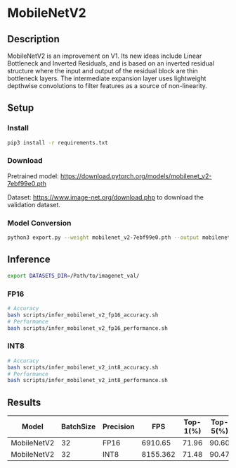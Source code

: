 # MobileNetV2

## Description

MobileNetV2 is an improvement on V1. Its new ideas include Linear Bottleneck and Inverted Residuals, and is based on an inverted residual structure where the input and output of the residual block are thin bottleneck layers. The intermediate expansion layer uses lightweight depthwise convolutions to filter features as a source of non-linearity.

## Setup

### Install

```bash
pip3 install -r requirements.txt
```

### Download

Pretrained model: <https://download.pytorch.org/models/mobilenet_v2-7ebf99e0.pth>

Dataset: <https://www.image-net.org/download.php> to download the validation dataset.

### Model Conversion

```bash
python3 export.py --weight mobilenet_v2-7ebf99e0.pth --output mobilenet_v2.onnx
```

## Inference

```bash
export DATASETS_DIR=/Path/to/imagenet_val/
```

### FP16

```bash
# Accuracy
bash scripts/infer_mobilenet_v2_fp16_accuracy.sh
# Performance
bash scripts/infer_mobilenet_v2_fp16_performance.sh
```

### INT8

```bash
# Accuracy
bash scripts/infer_mobilenet_v2_int8_accuracy.sh
# Performance
bash scripts/infer_mobilenet_v2_int8_performance.sh
```

## Results

Model        |BatchSize  |Precision |FPS      |Top-1(%)  |Top-5(%)
-------------|-----------|----------|---------|----------|--------
MobileNetV2 |    32     |   FP16   | 6910.65 |  71.96  | 90.60
MobileNetV2 |    32     |   INT8   | 8155.362 |  71.48  | 90.47
